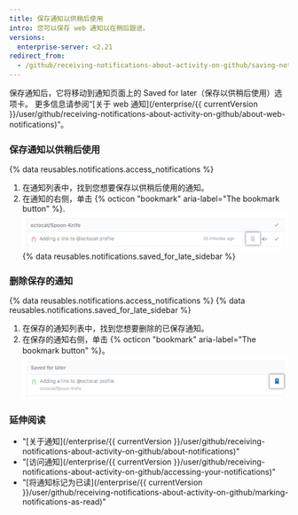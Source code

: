 ```yaml
---
title: 保存通知以供稍后使用
intro: 您可以保存 web 通知以在稍后跟进。
versions:
  enterprise-server: <2.21
redirect_from:
  - /github/receiving-notifications-about-activity-on-github/saving-notifications-for-later
---
```

保存通知后，它将移动到通知页面上的 Saved for later（保存以供稍后使用）选项卡。 更多信息请参阅“[关于 web 通知](/enterprise/{{ currentVersion }}/user/github/receiving-notifications-about-activity-on-github/about-web-notifications)”。

### 保存通知以供稍后使用

{% data reusables.notifications.access_notifications %}
1. 在通知列表中，找到您想要保存以供稍后使用的通知。
1. 在通知的右侧，单击
{% octicon "bookmark" aria-label="The bookmark button" %}.
![用于保存通知的按钮](/assets/images/help/notifications/save_notification.png)
{% data reusables.notifications.saved_for_late_sidebar %}

### 删除保存的通知

{% data reusables.notifications.access_notifications %}
{% data reusables.notifications.saved_for_late_sidebar %}
1. 在保存的通知列表中，找到您想要删除的已保存通知。
1. 在保存的通知右侧，单击 {% octicon "bookmark" aria-label="The bookmark button" %}。 ![用于删除已保存通知的按钮](/assets/images/help/notifications/remove-saved-notification.png)

### 延伸阅读

- "[关于通知](/enterprise/{{ currentVersion }}/user/github/receiving-notifications-about-activity-on-github/about-notifications)"
- "[访问通知](/enterprise/{{ currentVersion }}/user/github/receiving-notifications-about-activity-on-github/accessing-your-notifications)"
- "[将通知标记为已读](/enterprise/{{ currentVersion }}/user/github/receiving-notifications-about-activity-on-github/marking-notifications-as-read)"
